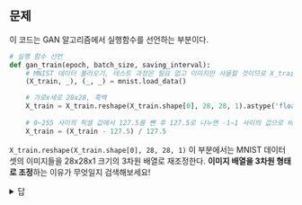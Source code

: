 ## 문제
이 코드는 GAN 알고리즘에서 실행함수를 선언하는 부분이다.
```python
# 실행 함수 선언
def gan_train(epoch, batch_size, saving_interval):
	# MNIST 데이터 불러오기, 테스트 과정은 필요 없고 이미지만 사용할 것이므로 X_train만 호출
	(X_train, _), (_, _) = mnist.load_data()

	# 가로x세로 28x28, 흑백
	X_train = X_train.reshape(X_train.shape[0], 28, 28, 1).astype('float32')
	
	# 0~255 사이의 픽셀 값에서 127.5를 뺀 후 127.5로 나누면 -1~1 사이의 값으로 바뀜
	X_train = (X_train - 127.5) / 127.5
```
`X_train.reshape(X_train.shape[0], 28, 28, 1)` 이 부분에서는 MNIST 데이터셋의 이미지들을 28x28x1 크기의 3차원 배열로 재조정한다.
**이미지 배열을 3차원 형태로 조정**하는 이유가 무엇일지 검색해보세요!

<details>
<summary>답</summary>
<div markdown="1">

1) 채널 정보의 명시: 심지어 흑백 이미지라 할지라도, 대부분의 컨볼루션 신경망(CNN) 아키텍처와 이미지 처리 시스템은 입력 데이터가 채널 정보를 포함한 3차원 형태를 기대</br>
2) 프레임워크와의 호환성: TensorFlow, Keras, PyTorch 등의 딥러닝 프레임워크는 이러한 3차원 형태의 이미지 입력을 기반으로 최적화되어 있음</br>
3) 다양한 이미지 처리 작업의 용이성: 이미지의 채널을 명시적으로 다루게 함으로써, 흑백 처리 뿐만 아니라 컬러 이미지 처리로의 확장성이 보장, 데이터 전처리/증강/변환 같은 작업이 용이해짐

</div>
</details>
